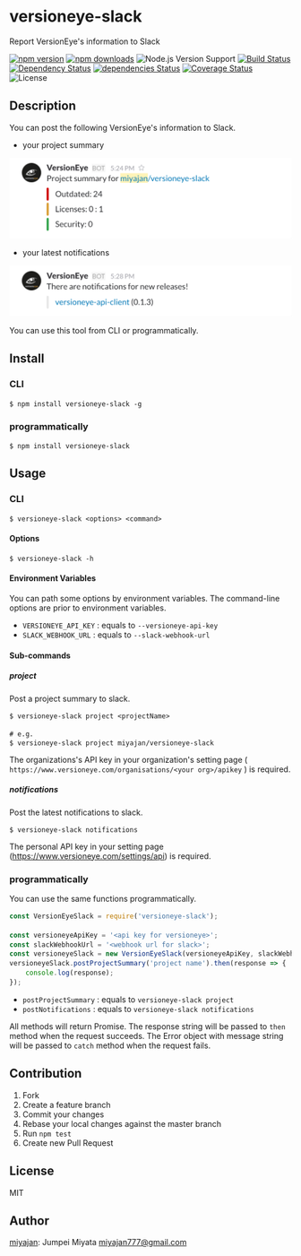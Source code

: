 # versioneye-slack

Report VersionEye's information to Slack

[![npm version](https://img.shields.io/npm/v/versioneye-slack.svg)](https://www.npmjs.com/package/versioneye-slack)
[![npm downloads](https://img.shields.io/npm/dm/versioneye-slack.svg)](https://www.npmjs.com/package/versioneye-slack)
![Node.js Version Support](https://img.shields.io/badge/Node.js%20support-v4–v7-brightgreen.svg)
[![Build Status](https://travis-ci.org/miyajan/versioneye-slack.svg?branch=master)](https://travis-ci.org/miyajan/versioneye-slack)
[![Dependency Status](https://www.versioneye.com/user/projects/586ba4ab3ab1480036885a4b/badge.svg)](https://www.versioneye.com/user/projects/586ba4ab3ab1480036885a4b)
[![dependencies Status](https://david-dm.org/miyajan/versioneye-slack/status.svg)](https://david-dm.org/miyajan/versioneye-slack)
[![Coverage Status](https://coveralls.io/repos/github/miyajan/versioneye-slack/badge.svg?branch=master)](https://coveralls.io/github/miyajan/versioneye-slack?branch=master)
![License](https://img.shields.io/npm/l/versioneye-slack.svg)

## Description

You can post the following VersionEye's information to Slack.

* your project summary

<img alt="project" src="https://raw.githubusercontent.com/miyajan/versioneye-slack/master/image/project.png" width="600px" />

* your latest notifications

<img alt="project" src="https://raw.githubusercontent.com/miyajan/versioneye-slack/master/image/notifications.png" width="600px" />

You can use this tool from CLI or programmatically.

## Install

### CLI

```
$ npm install versioneye-slack -g
```

### programmatically

```
$ npm install versioneye-slack
```

## Usage

### CLI

```
$ versioneye-slack <options> <command>
```

#### Options

```
$ versioneye-slack -h
```

#### Environment Variables

You can path some options by environment variables. The command-line options are prior to environment variables.

* ```VERSIONEYE_API_KEY``` : equals to ```--versioneye-api-key```
* ```SLACK_WEBHOOK_URL``` : equals to ```--slack-webhook-url```

#### Sub-commands

##### project

Post a project summary to slack.

```
$ versioneye-slack project <projectName>

# e.g.
$ versioneye-slack project miyajan/versioneye-slack
```

The organizations's API key in your organization's setting page ( ```https://www.versioneye.com/organisations/<your org>/apikey``` ) is required.

##### notifications

Post the latest notifications to slack.

```
$ versioneye-slack notifications
```

The personal API key in your setting page (https://www.versioneye.com/settings/api) is required.

### programmatically

You can use the same functions programmatically.

```javascript
const VersionEyeSlack = require('versioneye-slack');

const versioneyeApiKey = '<api key for versioneye>';
const slackWebhookUrl = '<webhook url for slack>';
const versioneyeSlack = new VersionEyeSlack(versioneyeApiKey, slackWebhookUrl);
versioneyeSlack.postProjectSummary('project name').then(response => {
    console.log(response);
});
```

* ```postProjectSummary``` : equals to ```versioneye-slack project```
* ```postNotifications``` : equals to ```versioneye-slack notifications```

All methods will return Promise. The response string will be passed to ```then``` method when the request succeeds. The Error object with message string will be passed to ```catch``` method when the request fails.

## Contribution

1. Fork
2. Create a feature branch
3. Commit your changes
4. Rebase your local changes against the master branch
5. Run `npm test`
6. Create new Pull Request

## License

MIT

## Author

[miyajan](https://github.com/miyajan): Jumpei Miyata miyajan777@gmail.com
